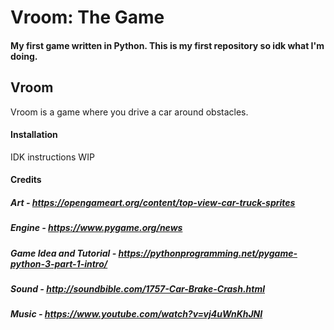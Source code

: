 # Vroom: The Game
#### My first game written in Python. This is my first repository so idk what I'm doing.

## Vroom
Vroom is a game where you drive a car around obstacles.

#### Installation

IDK instructions WIP

#### Credits
##### Art - https://opengameart.org/content/top-view-car-truck-sprites
##### Engine - https://www.pygame.org/news
##### Game Idea and Tutorial - https://pythonprogramming.net/pygame-python-3-part-1-intro/
##### Sound - http://soundbible.com/1757-Car-Brake-Crash.html
##### Music - https://www.youtube.com/watch?v=vj4uWnKhJNI
